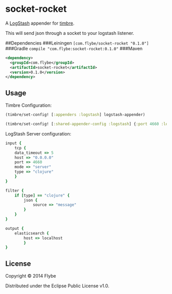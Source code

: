 # socket-rocket

A [LogStash](http://logstash.net/) appender for [timbre](https://github.com/ptaoussanis/timbre).

This will send json through a socket to your logstash listener.

##Dependencies
###Leiningen
```[com.flybe/socket-rocket "0.1.0"]```
###Gradle
```compile "com.flybe:socket-rocket:0.1.0"```
###Maven
```xml
<dependency>
  <groupId>com.flybe</groupId>
  <artifactId>socket-rocket</artifactId>
  <version>0.1.0</version>
</dependency>
```

## Usage
Timbre  Configuration:

```clojure
(timbre/set-config! [:appenders :logstash] logstash-appender)

(timbre/set-config! [:shared-appender-config :logstash] {:port 4660 :logstash "192.168.0.2"})
```

LogStash Server configuration:
```ruby
input {
	tcp {
	data_timeout => 5
	host => "0.0.0.0"
	port => 4660
	mode => "server"
	type => "clojure"
	} 
}

filter {
	if [type] == "clojure" {
		json {
			source => "message"
		}
	}
}

output { 
    elasticsearch { 
        host => localhost 
		}	
}
```

## License

Copyright © 2014 Flybe

Distributed under the Eclipse Public License v1.0.